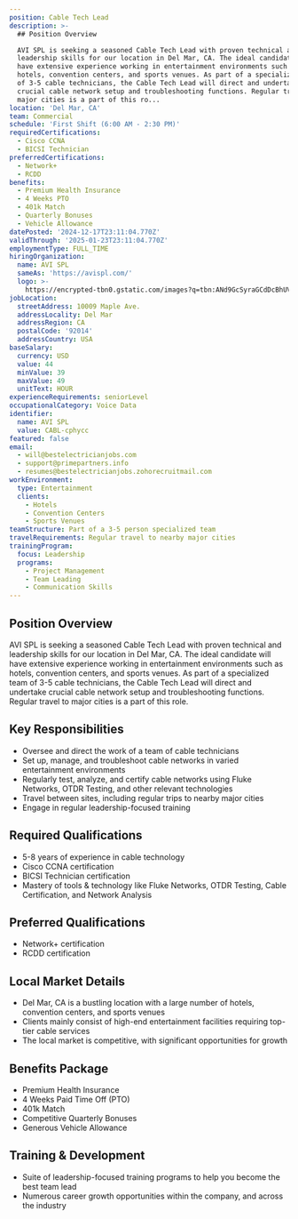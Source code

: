 ```yaml
---
position: Cable Tech Lead
description: >-
  ## Position Overview

  AVI SPL is seeking a seasoned Cable Tech Lead with proven technical and
  leadership skills for our location in Del Mar, CA. The ideal candidate will
  have extensive experience working in entertainment environments such as
  hotels, convention centers, and sports venues. As part of a specialized team
  of 3-5 cable technicians, the Cable Tech Lead will direct and undertake
  crucial cable network setup and troubleshooting functions. Regular travel to
  major cities is a part of this ro...
location: 'Del Mar, CA'
team: Commercial
schedule: 'First Shift (6:00 AM - 2:30 PM)'
requiredCertifications:
  - Cisco CCNA
  - BICSI Technician
preferredCertifications:
  - Network+
  - RCDD
benefits:
  - Premium Health Insurance
  - 4 Weeks PTO
  - 401k Match
  - Quarterly Bonuses
  - Vehicle Allowance
datePosted: '2024-12-17T23:11:04.770Z'
validThrough: '2025-01-23T23:11:04.770Z'
employmentType: FULL_TIME
hiringOrganization:
  name: AVI SPL
  sameAs: 'https://avispl.com/'
  logo: >-
    https://encrypted-tbn0.gstatic.com/images?q=tbn:ANd9GcSyraGCdDcBhUVCLjb9MI2McsVysMD7wjYlIQ&s
jobLocation:
  streetAddress: 10009 Maple Ave.
  addressLocality: Del Mar
  addressRegion: CA
  postalCode: '92014'
  addressCountry: USA
baseSalary:
  currency: USD
  value: 44
  minValue: 39
  maxValue: 49
  unitText: HOUR
experienceRequirements: seniorLevel
occupationalCategory: Voice Data
identifier:
  name: AVI SPL
  value: CABL-cphycc
featured: false
email:
  - will@bestelectricianjobs.com
  - support@primepartners.info
  - resumes@bestelectricianjobs.zohorecruitmail.com
workEnvironment:
  type: Entertainment
  clients:
    - Hotels
    - Convention Centers
    - Sports Venues
teamStructure: Part of a 3-5 person specialized team
travelRequirements: Regular travel to nearby major cities
trainingProgram:
  focus: Leadership
  programs:
    - Project Management
    - Team Leading
    - Communication Skills
---
```




## Position Overview
AVI SPL is seeking a seasoned Cable Tech Lead with proven technical and leadership skills for our location in Del Mar, CA. The ideal candidate will have extensive experience working in entertainment environments such as hotels, convention centers, and sports venues. As part of a specialized team of 3-5 cable technicians, the Cable Tech Lead will direct and undertake crucial cable network setup and troubleshooting functions. Regular travel to major cities is a part of this role.

## Key Responsibilities
- Oversee and direct the work of a team of cable technicians
- Set up, manage, and troubleshoot cable networks in varied entertainment environments
- Regularly test, analyze, and certify cable networks using Fluke Networks, OTDR Testing, and other relevant technologies
- Travel between sites, including regular trips to nearby major cities
- Engage in regular leadership-focused training

## Required Qualifications
- 5-8 years of experience in cable technology
- Cisco CCNA certification
- BICSI Technician certification
- Mastery of tools & technology like Fluke Networks, OTDR Testing, Cable Certification, and Network Analysis

## Preferred Qualifications
- Network+ certification
- RCDD certification

## Local Market Details
- Del Mar, CA is a bustling location with a large number of hotels, convention centers, and sports venues
- Clients mainly consist of high-end entertainment facilities requiring top-tier cable services
- The local market is competitive, with significant opportunities for growth

## Benefits Package
- Premium Health Insurance
- 4 Weeks Paid Time Off (PTO)
- 401k Match
- Competitive Quarterly Bonuses
- Generous Vehicle Allowance

## Training & Development
- Suite of leadership-focused training programs to help you become the best team lead
- Numerous career growth opportunities within the company, and across the industry